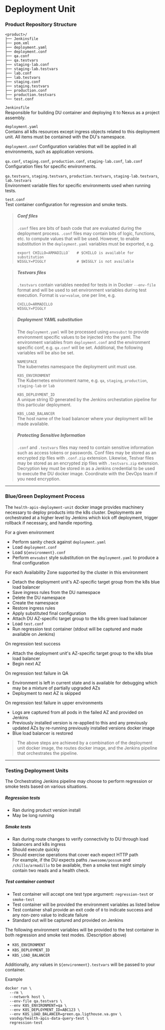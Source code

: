# Deployment Unit





### Product Repository Structure
```
<product>/
├── Jenkinsfile
├── pom.xml
├── deployment.yaml
├── deployment.conf
├── qa.conf
├── qa.testvars
├── staging-lab.conf
├── staging-lab.testvars
├── lab.conf
├── lab.testvars
├── staging.conf
├── staging.testvars
├── production.conf
├── production.testvars
└── test.conf
```

`Jenkinsfile`  
Responsible for building DU container and deploying it to Nexus as a project assembly.

`deployment.yaml`  
Contains all k8s resources except ingress objects related to this deployment unit. All items must
be contained with the DU's namespace.

`deployment.conf`
Configuration variables that will be applied in all environments, such as application versions.

`qa.conf`, `staging.conf`, `production.conf`, `staging-lab.conf`, `lab.conf`  
Configuration files for specific environments.

`qa.testvars`, `staging.testvars`, `production.testvars`, `staging-lab.testvars`, `lab.testvars`  
Environment variable files for specific environments used when running tests.

`test.conf`  
Test container configuration for regression and smoke tests.

> ##### Conf files
> `.conf` files are bits of bash code that are evaluated during the deployment process. `.conf`
files may contain bits of logic, functions, etc. to compute values that will be used. However, to
enable substitution in the `deployment.yaml` variables must be exported, e.g. 
> ``` 
> export CHILLO=ARMADILLO`   # $CHILLO is available for substitution
> WIGGLY=PIGGLY              # $WIGGLY is not available
> ```

> ##### Testvars files
> `.testvars` contain variables needed for tests in in Docker `--env-file` format and will be
> used to set environment variables during test execution. Format is `var=value`, one per line, e.g.
> ```
> CHILLO=ARMADILLO
> WIGGLY=PIGGLY
> ```

> ##### Deployment YAML substitution
> The `deployment.yaml` will be processed using `envsubst` to provide environment specific 
values to be injected into the yaml. The environment variables from `deployment.conf` and the
environment specific conf, e.g. `qa.conf` will be set. Additional, the following variables will be
also be set.
>  
> `NAMESPACE`  
The kubernetes namespace the deployment unit must use.
>
>`K8S_ENVIRONMENT`  
The Kubernetes environment name, e.g. `qa`, `staging`, `production`, `staging-lab` or `lab`
>
> `KBS_DEPLOYMENT_ID`  
> A unique string ID generated by the Jenkins orchestation pipeline for this particular deployment.
> 
> `KBS_LOAD_BALANCER`  
> The host name of the load balancer where your deployment will be made available. 



> ##### Protecting Sensitive Information
> `.conf`  and `.testvars` files may need to contain sensitive information such as access tokens 
or passwords. Conf files may be stored as an encrypted zip files with `.conf.zip` extension. 
Likewise, Testvar files may be stored as an encrypted zip files with `.testvars.zip` extension.
Decryption key must be stored in as a Jenkins credential to be used to execute the DU docker image.
Coordinate with the DevOps team if you need encryption.


---

### Blue/Green Deployment Process
 
The `health-apis-deployment-unit` docker image provides machinery necessary to deploy products into
the k8s cluster. Deployments are orchestrated at a higher level by Jenkins which kick off 
deployment, trigger rollback if necessary, and handle reporting.

For a given environment
- Perform sanity check against `deployment.yaml`
- Load `deployment.conf`
- Load `${environment}.conf`
- Perform `envsubst` style substitution on the `deployment.yaml` to produce a final configuration

For each Availability Zone supported by the cluster in this environment
- Detach the deployment unit's AZ-specific target group from the k8s blue load balancer
- Save ingress rules from the DU namespace
- Delete the DU namespace
- Create the namespace
- Restore ingress rules
- Apply substituted final configuration
- Attach DU AZ-specific target group to the k8s green load balancer
- Load `test.conf`
- Run regression test container (stdout will be captured and made available on Jenkins)

On regression test success
- Attach the deployment unit's AZ-specific target group to the k8s blue load balancer
- Begin next AZ

On regression test failure in QA
- Environment is left in current state and is available for debugging which may be a mixture of 
  partially upgraded AZs  
- Deployment to next AZ is skipped 

On regression test failure in upper environments
- Logs are captured from all pods in the failed AZ and provided on Jenkins
- Previously installed version is re-applied to this and any previously updated AZs by re-running
  previously installed versions docker image
- Blue load balancer is restored


> The above steps are achieved by a combination of the deployment unit docker image, the routes
docker image, and the Jenkins pipeline that orchestrates the pipeline.


---
### Testing Deployment Units
The Orchestrating Jenkins pipeline may choose to perform regression or smoke tests based on 
various situations.

##### Regression tests
- Ran during product version install
- May be long running

##### Smoke tests
- Ran during route changes to verify connectivity to DU through load balancers and k8s ingress
- Should execute quickly
- Should exercise operations that cover each expect HTTP path  
  For example, if the DU expects paths `/awesome/possum` and `/chillo/armadillo` to be available,
  then a smoke test might simply contain two reads and a health check.

##### Test container contract
- Test container will accept one test type argument: `regression-test` or `smoke-test`
- Test container will be provided the environment variables as listed below
- Test container shall provide an exit code of `0` to indicate success and any non-zero value 
  to indicate failure 
- Standard out will be captured and provided on Jenkins

The following environment variables will be provided to the test container in both regression and
smoke test modes. (Description above) 
- `K8S_ENVIRONMENT`  
- `KBS_DEPLOYMENT_ID`  
- `KBS_LOAD_BALANCER`  

Additionally, any values in `${environment}.testvars` will be passed to your container.

Example
```
docker run \
  --rm \
  --network host \
  --env-file qa.testvars \
  --env K8S_ENVIRONMENT=qa \
  --env K8S_DEPLOYMENT_ID=ABC123 \
  --env K8S_LOAD_BALANCER=green.qa.ligthouse.va.gov \
  vasdvp/health-apis-data-query-test \
  regression-test
```





